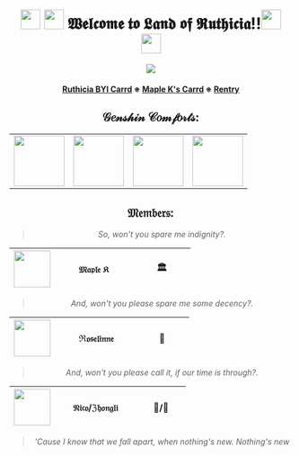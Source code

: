 <div align="center">
  
<h1><img src="https://media.giphy.com/media/v1.Y2lkPTc5MGI3NjExMnEzbnJzd2Nvd210bnI4eXU4YmY0ZmM0dTFvMDlrN3gyNXVnb2d1YSZlcD12MV9pbnRlcm5hbF9naWZfYnlfaWQmY3Q9cw/AlyTktm4S5XtX8N0KJ/source.gif" width="35"> <img src="https://media.giphy.com/media/v1.Y2lkPTc5MGI3NjExM2lwZGduY2lldWUyanhraTUxYjAxbHI1OHB4ZjVuM3dtNW9qZGZlYyZlcD12MV9pbnRlcm5hbF9naWZfYnlfaWQmY3Q9cw/WmwsywcnaPCwlHNfQe/source.gif" width="35"> 𝖂𝖊𝖑𝖈𝖔𝖒𝖊 𝖙𝖔 𝕷𝖆𝖓𝖉 𝖔𝖋 𝕽𝖚𝖙𝖍𝖎𝖈𝖎𝖆!!<img src="https://media.giphy.com/media/v1.Y2lkPTc5MGI3NjExM2lwZGduY2lldWUyanhraTUxYjAxbHI1OHB4ZjVuM3dtNW9qZGZlYyZlcD12MV9pbnRlcm5hbF9naWZfYnlfaWQmY3Q9cw/WmwsywcnaPCwlHNfQe/source.gif" width="35"> <img src="https://media.giphy.com/media/v1.Y2lkPTc5MGI3NjExMnEzbnJzd2Nvd210bnI4eXU4YmY0ZmM0dTFvMDlrN3gyNXVnb2d1YSZlcD12MV9pbnRlcm5hbF9naWZfYnlfaWQmY3Q9cw/AlyTktm4S5XtX8N0KJ/source.gif" width="35"></h1>
</div>


<div align="center">

  <a><img src="https://media.giphy.com/media/kSCJYUbR0NIoSwTCx6/giphy.gif"></a>

<h4>
  
<a href="https://ruthiciasys.carrd.co/">Ruthicia BYI Carrd</a>
※
<a href="https://maple-k.carrd.co/">Maple K's Carrd</a>
※
<a href="https://rentry.co/ruthicia">Rentry</a>

</h4>

 <h2> 𝒢𝑒𝓃𝓈𝒽𝒾𝓃 𝒞𝑜𝓂𝒻𝑜𝓇𝓉𝓈: </h2>

<table border="0" cellpadding="10" cellspacing="5" width="100"><tr>
<td><a href="https://www.deviantart.com/doosio"><img src="https://media.giphy.com/media/LBHRfcUKGB3nOJsmC7/giphy.gif" width="90"> </a></td>
<td><a href="https://www.deviantart.com/doosio"><img src="https://media.giphy.com/media/1IEDvLAcQZWXeA7XDy/giphy.gif" width="90"> </a></td>
<td><a href="https://www.deviantart.com/doosio"> <img src="https://media.giphy.com/media/K8ygXEZpfBWfpgRK5o/source.gif" width="90"> </a> </td>
<td><a href="https://www.deviantart.com/doosio"><img src="https://media.giphy.com/media/yMLGvrk1VV0ZKdtbg9/source.gif" width="90"> </a></td>
</tr></table>
  
 
  
 <h2> 𝔐𝔢𝔪𝔟𝔢𝔯𝔰: </h2>
  
  <blockquote><i>So, won't you spare me indignity?.</i></blockquote>


|<a href="https://www.deviantart.com/doosio"><img src="https://media.giphy.com/media/xKGR1Z4odA5Cm1ZEOh/source.gif" width="65"></a>|               𝔐𝔞𝔭𝔩𝔢 𝔎                |               🏛                |
| :-------------: | :-------------: | :-------------: |

<blockquote><i>And, won't you please spare me some decency?.</i></blockquote>

|<a href="https://www.deviantart.com/doosio"><img src="https://media.giphy.com/media/rt57n2FOfNSpFNVOu1/source.gif" width="65"></a>|              ℜ𝔬𝔰𝔢𝔩𝔦𝔫𝔫𝔢              |               🌙                |
| :-------------: | :-------------: | :-------------: |

<blockquote><i>And, won't you please call it, if our time is through?.</i></blockquote>

|<a href="https://www.deviantart.com/doosio"><img src="https://media.giphy.com/media/4GIg6l0sq8ezKSfMes/giphy.gif" width="65"></a>|            𝔑𝔦𝔠𝔬/ℨ𝔥𝔬𝔫𝔤𝔩𝔦            |            🍵/🔶             |
| :-------------: | :-------------: | :-------------: |

<blockquote><i>'Cause I know that we fall apart, when nothing's new. Nothing's new</i></blockquote>
<!---
Ruthiciasys/Ruthiciasys is a ✨ special ✨ repository because its `README.md` (this file) appears on your GitHub profile.
You can click the Preview link to take a look at your changes.
--->
